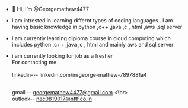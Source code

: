 - 👋 Hi, I’m @Georgemathew4477
- i am intrested in learning differnt types of coding languages . I am having basic knowledge in python ,c++ ,java ,c , html ,aws ,sql server 
- i am currently learning diploma course in cloud computing which includes  python ,c++ ,java ,c , html and mainly  aws and  sql server
- i am currently looking for job as a fresher
   <br> For contacting me </br>
  <br> linkedin--- linkedin.com/in/george-mathew-7897881a4 </br>
 
  <br> gmail -- georgemathew4477@gmail.com <\br>
   <br>outlook-- nec0819017@nttf.co.in</br>

<!---
Georgemathew4477/Georgemathew4477 is a ✨ special ✨ repository because its `README.md` (this file) appears on your GitHub profile.
You can click the Preview link to take a look at your changes.
--->
